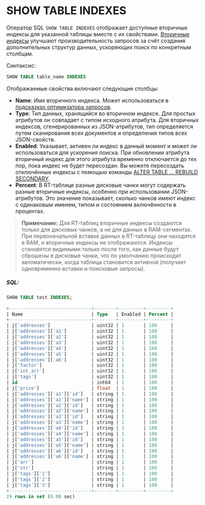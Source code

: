 # SHOW TABLE INDEXES

<!-- example SHOW TABLE INDEXES -->
Оператор SQL `SHOW TABLE INDEXES` отображает доступные вторичные индексы для указанной таблицы вместе с их свойствами. [Вторичные индексы](../../Server_settings/Searchd.md#secondary_indexes) улучшают производительность запросов за счёт создания дополнительных структур данных, ускоряющих поиск по конкретным столбцам.

Синтаксис:

```sql
SHOW TABLE table_name INDEXES
```

Отображаемые свойства включают следующие столбцы:

* **Name**: Имя вторичного индекса. Может использоваться в [подсказках оптимизатора запросов](../../Searching/Options.md#Query-optimizer-hints).
* **Type**: Тип данных, хранящийся во вторичном индексе. Для простых атрибутов он совпадает с типом исходного атрибута. Для вторичных индексов, сгенерированных из JSON-атрибутов, тип определяется путем сканирования всех документов и определения типов всех JSON-свойств.
* **Enabled**: Указывает, активен ли индекс в данный момент и может ли использоваться для ускорения поиска. При обновлении атрибута вторичный индекс для этого атрибута временно отключается до тех пор, пока индекс не будет пересоздан. Вы можете пересоздать отключённые индексы с помощью команды [ALTER TABLE ... REBUILD SECONDARY](../../Updating_table_schema_and_settings.md#Rebuilding-a-secondary-index).
* **Percent**: В RT-таблице разные дисковые чанки могут содержать разные вторичные индексы, особенно при использовании JSON-атрибутов. Это значение показывает, сколько чанков имеют индекс с одинаковым именем, типом и состоянием включённости в процентах.

> **Примечание:** Для RT-таблиц вторичные индексы создаются только для дисковых чанков, а не для данных в RAM-сегментах. При первоначальной вставке данных в RT-таблицу они находятся в RAM, и вторичные индексы не отображаются. Индексы становятся видимыми только после того, как данные будут сброшены в дисковые чанки, что по умолчанию происходит автоматически, когда таблица становится активной (получает одновременно вставки и поисковые запросы).

<!-- intro -->
##### SQL:
<!-- request SQL -->

```sql
SHOW TABLE test INDEXES;
```

<!-- response SQL -->

```sql
+------------------------------+--------+---------+---------+
| Name                         | Type   | Enabled | Percent |
+------------------------------+--------+---------+---------+
| j['addresses']               | uint32 | 1       | 100     |
| j['addresses']['a1']         | uint32 | 1       | 100     |
| j['addresses']['a2']         | uint32 | 1       | 100     |
| j['addresses']['a3']         | uint32 | 1       | 100     |
| j['addresses']['a4']         | uint32 | 1       | 100     |
| j['addresses']['a5']         | uint32 | 1       | 100     |
| j['addresses']['a6']         | uint32 | 1       | 100     |
| j['factor']                  | uint32 | 1       | 100     |
| j['int_arr']                 | uint32 | 1       | 100     |
| j['tags']                    | uint32 | 1       | 100     |
| id                           | int64  | 1       | 100     |
| j['price']                   | float  | 1       | 100     |
| j['addresses']['a1']['id']   | string | 1       | 100     |
| j['addresses']['a1']['name'] | string | 1       | 100     |
| j['addresses']['a2']['id']   | string | 1       | 100     |
| j['addresses']['a2']['name'] | string | 1       | 100     |
| j['addresses']['a3']['id']   | string | 1       | 100     |
| j['addresses']['a3']['name'] | string | 1       | 100     |
| j['addresses']['a4']['id']   | string | 1       | 100     |
| j['addresses']['a4']['name'] | string | 1       | 100     |
| j['addresses']['a5']['id']   | string | 1       | 100     |
| j['addresses']['a5']['name'] | string | 1       | 100     |
| j['addresses']['a6']['id']   | string | 1       | 100     |
| j['addresses']['a6']['name'] | string | 1       | 100     |
| j['arr']                     | string | 1       | 100     |
| j['str']                     | string | 1       | 100     |
| j['tags']['1']               | string | 1       | 100     |
| j['tags']['2']               | string | 1       | 100     |
| j['tags']['3']               | string | 1       | 100     |
+------------------------------+--------+---------+---------+
29 rows in set (0.00 sec)
```
<!-- end -->

